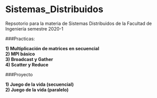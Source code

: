 # Sistemas_Distribuidos
Repsotorio para la materia de Sistemas Distribuidos de la Facultad de Ingeniería semestre 2020-1

###Practicas:  
  
**1) Multiplicación de matrices en secuencial**  
**2) MPI básico**  
**3) Broadcast y Gather**  
**4) Scatter y Reduce**  

###Proyecto

**1) Juego de la vida (secuencial)**  
**2) Juego de la vida (paralelo)**  